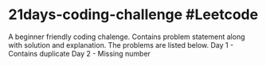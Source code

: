 # 21days-coding-challenge #Leetcode
A beginner friendly coding chalenge. Contains problem statement along with solution and explanation. The problems are listed below.
Day 1 - Contains duplicate
Day 2 - Missing number
